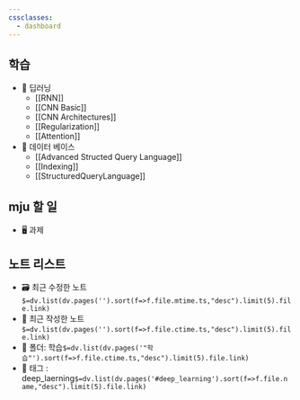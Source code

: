```yaml
---
cssclasses:
  - dashboard
---
```

	
## 학습
- 📑 딥러닝
	- [[RNN]]
	- [[CNN Basic]]
	- [[CNN Architectures]]
	- [[Regularization]]
	- [[Attention]]
- 📖 데이터 베이스
	- [[Advanced Structed Query Language]]
	- [[Indexing]]
	- [[StructuredQueryLanguage]]
## mju 할 일
- 🖥 과제


## 노트 리스트
- 🗃 최근 수정한 노트 `$=dv.list(dv.pages('').sort(f=>f.file.mtime.ts,"desc").limit(5).file.link)`
- 📝 최근 작성한 노트`$=dv.list(dv.pages('').sort(f=>f.file.ctime.ts,"desc").limit(5).file.link)`
- 📁 폴더: 학습`$=dv.list(dv.pages('"학습"').sort(f=>f.file.ctime.ts,"desc").limit(5).file.link)`
- 🔖 태그 : deep_laerning`$=dv.list(dv.pages('#deep_learning').sort(f=>f.file.name,"desc").limit(5).file.link)`
